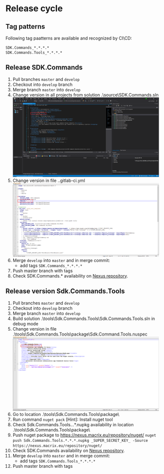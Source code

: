 # Release cycle

## Tag patterns
Following tag paatterns are available and recognized by CI\CD:
```
SDK.Commands_*.*.*.*
SDK.Commands.Tools_*.*.*.*
```

## Release SDK.Commands

1. Pull branches `master` and `develop`
2. Checkout into `develop` branch
3. Merge branch `master` into `develop`
4. Change version in all projects from solution .\source\SDK.Commands.sln
![Change projects version](./images/change_version_scproj.png)
5. Change version in file .\.gitlab-ci.yml
![Change script version](./images/change_version_script.png)
6. Merge `develop` into `master` and in merge commit: 
	- add tags `SDK.Commands_*.*.*.*`
7. Push master branch with tags 
8. Check SDK.Commands.* availability on [Nexus repository](https://nexus.macrix.eu/#browse/browse:nuget).

## Release version Sdk.Commands.Tools

1. Pull branches `master` and `develop`
2. Checkout into `develop` branch
3. Merge branch `master` into `develop`
4. Build solution .\tools\Sdk.Commands.Tools\Sdk.Commands.Tools.sln in debug mode
5. Change version in file .\tools\Sdk.Commands.Tools\package\Sdk.Command.Tools.nuspec
![Change nuget version](./images/change_version_tools.png)
6. Go to location .\tools\Sdk.Commands.Tools\package\
7. Run command 
```nuget pack```
[Hint]: Install nuget tool
8. Check Sdk.Commands.Tools.*.*.*.nupkg availability in location .\tools\Sdk.Commands.Tools\package\
9. Push nuget package to https://nexus.macrix.eu/repository/nuget/
```nuget push Sdk.Commands.Tools.*.*.*.nupkg _SUPER_SECRET_KEY_ -Source https://nexus.macrix.eu/repository/nuget/```
10. Check SDK.Commands availability on [Nexus repository](https://nexus.macrix.eu/#browse/browse:nuget).
11. Merge `develop` into `master` and in merge commit: 
	- add tags `SDK.Commands.Tools_*.*.*.*`
12. Push master branch with tags 

